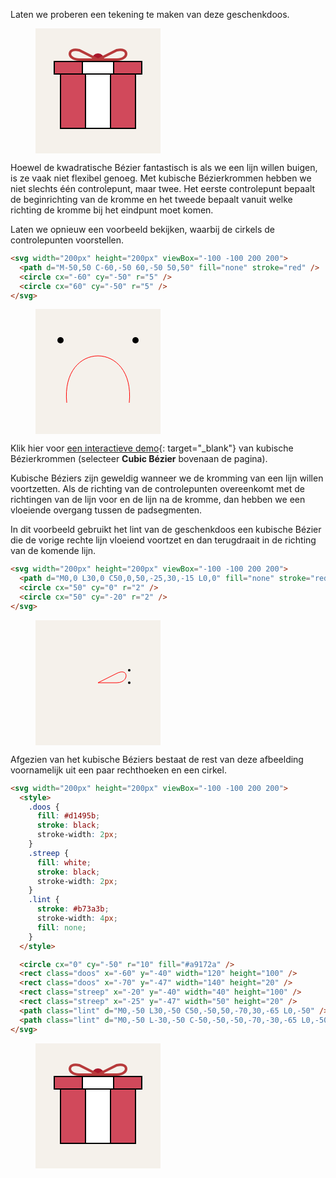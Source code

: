 Laten we proberen een tekening te maken van deze geschenkdoos.

<figure>
<svg width="200px" height="200px" viewBox="-100 -100 200 200">
  <style>
    .doos {
      fill: #d1495b;
      stroke: black;
      stroke-width: 2px;
    }
    .streep {
      fill: white;
      stroke: black;
      stroke-width: 2px;
    }
    .lint {
      stroke: #b73a3b;
      stroke-width: 4px;
      fill: none;
    }    
  </style>

  <rect x="-100" y="-100" width="200" height="200" fill="#F5F1EB"/>
  <circle cx="0" cy="-50" r="10" fill="#a9172a" />
  <rect class="doos" x="-60" y="-40" width="120" height="100" />
  <rect class="doos" x="-70" y="-47" width="140" height="20" />
  <rect class="streep" x="-20" y="-40" width="40" height="100" />
  <rect class="streep" x="-25" y="-47" width="50" height="20" />
  <path class="lint" d="M0,-50 L30,-50 C50,-50,50,-70,30,-65 L0,-50" />
  <path class="lint" d="M0,-50 L-30,-50 C-50,-50,-50,-70,-30,-65 L0,-50" />
</svg>
</figure>

Hoewel de kwadratische Bézier fantastisch is als we een lijn willen buigen, is ze vaak niet flexibel genoeg. Met kubische Bézierkrommen hebben we niet slechts één controlepunt, maar twee. Het eerste controlepunt bepaalt de beginrichting van de kromme en het tweede bepaalt vanuit welke richting de kromme bij het eindpunt moet komen.

Laten we opnieuw een voorbeeld bekijken, waarbij de cirkels de controlepunten voorstellen.

```html
<svg width="200px" height="200px" viewBox="-100 -100 200 200">
  <path d="M-50,50 C-60,-50 60,-50 50,50" fill="none" stroke="red" />
  <circle cx="-60" cy="-50" r="5" />
  <circle cx="60" cy="-50" r="5" />
</svg>
```

<figure>
<svg width="200px" height="200px" viewBox="-100 -100 200 200">
  <rect x="-100" y="-100" width="200" height="200" fill="#F5F1EB"/>
  <path d="M-50,50 C-60,-50 60,-50 50,50" fill="none" stroke="red" />
  <circle cx="-60" cy="-50" r="5" />
  <circle cx="60" cy="-50" r="5" />
</svg>
</figure>

Klik hier voor [een interactieve demo](https://hunormarton.github.io/svg-curves){: target="_blank"} van kubische Bézierkrommen (selecteer **Cubic Bézier** bovenaan de pagina).

Kubische Béziers zijn geweldig wanneer we de kromming van een lijn willen voortzetten. Als de richting van de controlepunten overeenkomt met de richtingen van de lijn voor en de lijn na de kromme, dan hebben we een vloeiende overgang tussen de padsegmenten.

In dit voorbeeld gebruikt het lint van de geschenkdoos een kubische Bézier die de vorige rechte lijn vloeiend voortzet en dan terugdraait in de richting van de komende lijn.

```html
<svg width="200px" height="200px" viewBox="-100 -100 200 200">
  <path d="M0,0 L30,0 C50,0,50,-25,30,-15 L0,0" fill="none" stroke="red" />
  <circle cx="50" cy="0" r="2" />
  <circle cx="50" cy="-20" r="2" />
</svg>
```

<figure>
<svg width="200px" height="200px" viewBox="-100 -100 200 200">
  <rect x="-100" y="-100" width="200" height="200" fill="#F5F1EB"/>
  <path d="M0,0 L30,0 C50,0,50,-25,30,-15 L0,0" fill="none" stroke="red" />
  <circle cx="50" cy="0" r="2" />
  <circle cx="50" cy="-20" r="2" />
</svg>
</figure>

Afgezien van het kubische Béziers bestaat de rest van deze afbeelding voornamelijk uit een paar rechthoeken en een cirkel.

```html
<svg width="200px" height="200px" viewBox="-100 -100 200 200">
  <style>
    .doos {
      fill: #d1495b;
      stroke: black;
      stroke-width: 2px;
    }
    .streep {
      fill: white;
      stroke: black;
      stroke-width: 2px;
    }
    .lint {
      stroke: #b73a3b;
      stroke-width: 4px;
      fill: none;
    }    
  </style>

  <circle cx="0" cy="-50" r="10" fill="#a9172a" />
  <rect class="doos" x="-60" y="-40" width="120" height="100" />
  <rect class="doos" x="-70" y="-47" width="140" height="20" />
  <rect class="streep" x="-20" y="-40" width="40" height="100" />
  <rect class="streep" x="-25" y="-47" width="50" height="20" />
  <path class="lint" d="M0,-50 L30,-50 C50,-50,50,-70,30,-65 L0,-50" />
  <path class="lint" d="M0,-50 L-30,-50 C-50,-50,-50,-70,-30,-65 L0,-50" />
</svg>
```

<figure>
<svg width="200px" height="200px" viewBox="-100 -100 200 200">
  <style>
    .doos {
      fill: #d1495b;
      stroke: black;
      stroke-width: 2px;
    }
    .streep {
      fill: white;
      stroke: black;
      stroke-width: 2px;
    }
    .lint {
      stroke: #b73a3b;
      stroke-width: 4px;
      fill: none;
    }    
  </style>

  <rect x="-100" y="-100" width="200" height="200" fill="#F5F1EB"/>
  <circle cx="0" cy="-50" r="10" fill="#a9172a" />
  <rect class="doos" x="-60" y="-40" width="120" height="100" />
  <rect class="doos" x="-70" y="-47" width="140" height="20" />
  <rect class="streep" x="-20" y="-40" width="40" height="100" />
  <rect class="streep" x="-25" y="-47" width="50" height="20" />
  <path class="lint" d="M0,-50 L30,-50 C50,-50,50,-70,30,-65 L0,-50" />
  <path class="lint" d="M0,-50 L-30,-50 C-50,-50,-50,-70,-30,-65 L0,-50" />
</svg>
</figure>
